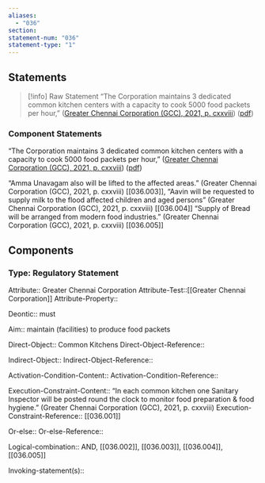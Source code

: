 ```yaml
---
aliases:
  - "036"
section: 
statement-num: "036"
statement-type: "1"
---
```

## Statements 
> [!info] Raw Statement
> “The Corporation maintains 3 dedicated common kitchen centers with a capacity to cook 5000 food packets per hour,” ([Greater Chennai Corporation (GCC), 2021, p. cxxviii](zotero://select/library/items/AZZSXLC8)) ([pdf](zotero://open-pdf/library/items/ZWDYK52D?page=128&annotation=3AEJVYTV)) 
> 
### Component Statements
“The Corporation maintains 3 dedicated common kitchen centers with a capacity to cook 5000 food packets per hour,” ([Greater Chennai Corporation (GCC), 2021, p. cxxviii](zotero://select/library/items/AZZSXLC8)) ([pdf](zotero://open-pdf/library/items/ZWDYK52D?page=128&annotation=3AEJVYTV)) 

“Amma Unavagam also will be lifted to the affected areas.” (Greater Chennai Corporation (GCC), 2021, p. cxxviii) [[036.003]], 
“Aavin will be requested to supply milk to the flood affected children and aged persons” (Greater Chennai Corporation (GCC), 2021, p. cxxviii) [[036.004]]
“Supply of Bread will be arranged from modern food industries.” (Greater Chennai Corporation (GCC), 2021, p. cxxviii) [[036.005]]

## Components
### Type: Regulatory Statement
Attribute:: Greater Chennai Corporation
Attribute-Test::[[Greater Chennai Corporation]]
Attribute-Property::

Deontic:: must

Aim:: maintain (facilities) to produce food packets

Direct-Object:: Common Kitchens
Direct-Object-Reference:: 

Indirect-Object::
Indirect-Object-Reference:: 

Activation-Condition-Content::
Activation-Condition-Reference:: 

Execution-Constraint-Content:: “In each common kitchen one Sanitary Inspector will be posted round the clock to monitor food preparation & food hygiene.” (Greater Chennai Corporation (GCC), 2021, p. cxxviii)
Execution-Constraint-Reference::  [[036.001]]

Or-else::
Or-else-Reference:: 

Logical-combination:: AND, [[036.002]], [[036.003]], [[036.004]], [[036.005]]

Invoking-statement(s)::